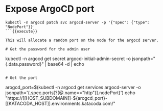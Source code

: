 # Expose ArgoCD port
```
kubectl -n argocd patch svc argocd-server -p '{"spec": {"type": "NodePort"}}'
```{{execute}}

This will allocate a random port on the node for the argocd server.

# Get the password for the admin user
```
kubectl -n argocd get secret argocd-initial-admin-secret -o jsonpath="{.data.password}" | base64 -d | echo
```{{execute}}

# Get the port
```
arogcd_port=$(kubectl -n argocd get services argocd-server -o jsonpath='{.spec.ports[?(@.name=="http")].nodePort}')
echo "https://[[HOST_SUBDOMAIN]]-${arogcd_port}-[[KATACODA_HOST]].environments.katacoda.com/"
```{{execute}}
